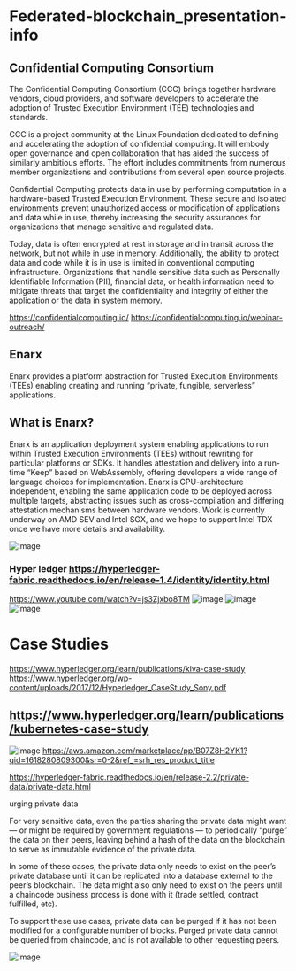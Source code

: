 # Federated-blockchain_presentation-info

## Confidential Computing Consortium

The Confidential Computing Consortium (CCC) brings together hardware vendors, cloud providers, and software developers to accelerate the adoption of Trusted Execution Environment (TEE) technologies and standards.

CCC is a project community at the Linux Foundation dedicated to defining and accelerating the adoption of confidential computing. It will embody open governance and open collaboration that has aided the success of similarly ambitious efforts. The effort includes commitments from numerous member organizations and contributions from several open source projects.

Confidential Computing protects data in use by performing computation in a hardware-based Trusted Execution Environment. These secure and isolated environments prevent unauthorized access or modification of applications and data while in use, thereby increasing the security assurances for organizations that manage sensitive and regulated data.

Today, data is often encrypted at rest in storage and in transit across the network, but not while in use in memory. Additionally, the ability to protect data and code while it is in use is limited in conventional computing infrastructure. Organizations that handle sensitive data such as Personally Identifiable Information (PII), financial data, or health information need to mitigate threats that target the confidentiality and integrity of either the application or the data in system memory.

https://confidentialcomputing.io/
https://confidentialcomputing.io/webinar-outreach/



## Enarx

Enarx provides a platform abstraction for Trusted Execution Environments (TEEs) enabling creating and running “private, fungible, serverless” applications.

## What is Enarx?

Enarx is an application deployment system enabling applications to run within Trusted Execution Environments (TEEs) without rewriting for particular platforms or SDKs. It handles attestation and delivery into a run-time “Keep” based on WebAssembly, offering developers a wide range of language choices for implementation.
Enarx is CPU-architecture independent, enabling the same application code to be deployed across multiple targets, abstracting issues such as cross-compilation and differing attestation mechanisms between hardware vendors.
Work is currently underway on AMD SEV and Intel SGX, and we hope to support Intel TDX once we have more details and availability.





![image](https://user-images.githubusercontent.com/50616498/114480130-03372c00-9c56-11eb-9ec4-7e1197148063.png)



### Hyper ledger https://hyperledger-fabric.readthedocs.io/en/release-1.4/identity/identity.html
https://www.youtube.com/watch?v=js3Zjxbo8TM
![image](https://user-images.githubusercontent.com/50616498/114485071-6e393080-9c5f-11eb-9dad-1359ce3e0dae.png)
![image](https://user-images.githubusercontent.com/50616498/114485133-86a94b00-9c5f-11eb-8241-d3467eb69063.png)
![image](https://user-images.githubusercontent.com/50616498/114485189-9a54b180-9c5f-11eb-9631-2c8028735326.png)

# Case Studies
https://www.hyperledger.org/learn/publications/kiva-case-study
https://www.hyperledger.org/wp-content/uploads/2017/12/Hyperledger_CaseStudy_Sony.pdf

## https://www.hyperledger.org/learn/publications/kubernetes-case-study
![image](https://user-images.githubusercontent.com/50616498/114487128-26b4a380-9c63-11eb-80f9-8b5424682bce.png)
https://aws.amazon.com/marketplace/pp/B07Z8H2YK1?qid=1618280809300&sr=0-2&ref_=srh_res_product_title

https://hyperledger-fabric.readthedocs.io/en/release-2.2/private-data/private-data.html

urging private data

For very sensitive data, even the parties sharing the private data might want — or might be required by government regulations — to periodically “purge” the data on their peers, leaving behind a hash of the data on the blockchain to serve as immutable evidence of the private data.

In some of these cases, the private data only needs to exist on the peer’s private database until it can be replicated into a database external to the peer’s blockchain. The data might also only need to exist on the peers until a chaincode business process is done with it (trade settled, contract fulfilled, etc).

To support these use cases, private data can be purged if it has not been modified for a configurable number of blocks. Purged private data cannot be queried from chaincode, and is not available to other requesting peers.

![image](https://user-images.githubusercontent.com/50616498/114491707-27e9ce80-9c6b-11eb-9e29-6c50a97c164e.png)







